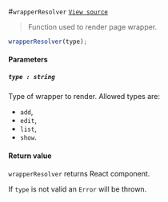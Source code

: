 #`wrapperResolver`
[`View source`](../../../../src/page/resolver/wrapperResolver.js)

> Function used to render page wrapper.

```js
wrapperResolver(type);
```

#### Parameters

##### `type : string`

Type of wrapper to render. Allowed types are:
- `add`,
- `edit`,
- `list`,
- `show`.

#### Return value

`wrapperResolver` returns React component.

If `type` is not valid an `Error` will be thrown.
